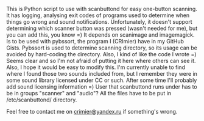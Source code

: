This is Python script to use with scanbuttond for easy one-button scanning. It has logging, analysing exit codes of programs used to determine when things go wrong and sound notifications. Unfortunately, it doesn't support determining which scanner button was pressed (wasn't needed for me), but you can add this, you know =)
It depends on scanimage and imagemagick. Is to be used with pybssort, the program I (CRImier) have in my GitHub Gists. Pybssort is used to determine scanning directory, so its usage can be avoided by hard-coding the directory.
Also, I kind of like the code I wrote =) Seems clear and so I'm not afraid of putting it here where others can see it. Also, I hope it would be easy to modify this.
I'm currently unable to find where I found those two sounds included from, but I remember they were in some sound library licensed under CC or such. After some time I'll probably add sound licensing information =) 
User that scanbuttond runs under has to be in groups "scanner" and "audio"?
All the files have to be put in /etc/scanbuttond/ directory.

Feel free to contact me on crimier@yandex.ru if something's wrong.
